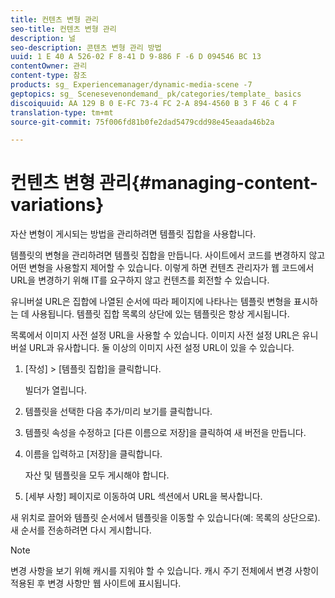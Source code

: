 ```yaml
---
title: 컨텐츠 변형 관리
seo-title: 컨텐츠 변형 관리
description: 널
seo-description: 콘텐츠 변형 관리 방법
uuid: 1 E 40 A 526-02 F 8-41 D 9-886 F -6 D 094546 BC 13
contentOwner: 관리
content-type: 참조
products: sg_ Experiencemanager/dynamic-media-scene -7
geptopics: sg_ Scenesevenondemand_ pk/categories/template_ basics
discoiquuid: AA 129 B 0 E-FC 73-4 FC 2-A 894-4560 B 3 F 46 C 4 F
translation-type: tm+mt
source-git-commit: 75f006fd81b0fe2dad5479cdd98e45eaada46b2a

---
```



# 컨텐츠 변형 관리{#managing-content-variations}

자산 변형이 게시되는 방법을 관리하려면 템플릿 집합을 사용합니다.

템플릿의 변형을 관리하려면 템플릿 집합을 만듭니다. 사이트에서 코드를 변경하지 않고 어떤 변형을 사용할지 제어할 수 있습니다. 이렇게 하면 컨텐츠 관리자가 웹 코드에서 URL을 변경하기 위해 IT를 요구하지 않고 컨텐츠를 회전할 수 있습니다.

유니버설 URL은 집합에 나열된 순서에 따라 페이지에 나타나는 템플릿 변형을 표시하는 데 사용됩니다. 템플릿 집합 목록의 상단에 있는 템플릿은 항상 게시됩니다.

목록에서 이미지 사전 설정 URL을 사용할 수 있습니다. 이미지 사전 설정 URL은 유니버설 URL과 유사합니다. 둘 이상의 이미지 사전 설정 URL이 있을 수 있습니다.

1. [작성] &gt; [템플릿 집합]을 클릭합니다.

   빌더가 열립니다.

1. 템플릿을 선택한 다음 추가/미리 보기를 클릭합니다.
1. 템플릿 속성을 수정하고 [다른 이름으로 저장]을 클릭하여 새 버전을 만듭니다.
1. 이름을 입력하고 [저장]을 클릭합니다.

   자산 및 템플릿을 모두 게시해야 합니다.

1. [세부 사항] 페이지로 이동하여 URL 섹션에서 URL을 복사합니다.

새 위치로 끌어와 템플릿 순서에서 템플릿을 이동할 수 있습니다(예: 목록의 상단으로). 새 순서를 전송하려면 다시 게시합니다.

>[!NOTE]
>
>변경 사항을 보기 위해 캐시를 지워야 할 수 있습니다. 캐시 주기 전체에서 변경 사항이 적용된 후 변경 사항만 웹 사이트에 표시됩니다.

